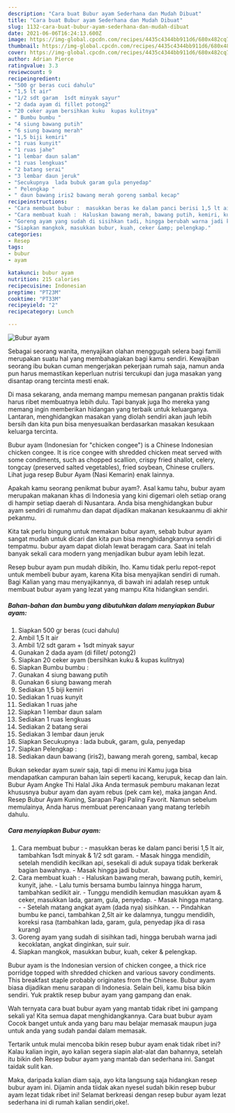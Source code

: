 ```yaml
---
description: "Cara buat Bubur ayam Sederhana dan Mudah Dibuat"
title: "Cara buat Bubur ayam Sederhana dan Mudah Dibuat"
slug: 1132-cara-buat-bubur-ayam-sederhana-dan-mudah-dibuat
date: 2021-06-06T16:24:13.600Z
image: https://img-global.cpcdn.com/recipes/4435c4344bb911d6/680x482cq70/bubur-ayam-foto-resep-utama.jpg
thumbnail: https://img-global.cpcdn.com/recipes/4435c4344bb911d6/680x482cq70/bubur-ayam-foto-resep-utama.jpg
cover: https://img-global.cpcdn.com/recipes/4435c4344bb911d6/680x482cq70/bubur-ayam-foto-resep-utama.jpg
author: Adrian Pierce
ratingvalue: 3.3
reviewcount: 9
recipeingredient:
- "500 gr beras cuci dahulu"
- "1,5 lt air"
- "1/2 sdt garam  1sdt minyak sayur"
- "2 dada ayam di fillet potong2"
- "20 ceker ayam bersihkan kuku  kupas kulitnya"
- " Bumbu bumbu "
- "4 siung bawang putih"
- "6 siung bawang merah"
- "1,5 biji kemiri"
- "1 ruas kunyit"
- "1 ruas jahe"
- "1 lembar daun salam"
- "1 ruas lengkuas"
- "2 batang serai"
- "3 lembar daun jeruk"
- "Secukupnya  lada bubuk garam gula penyedap"
- " Pelengkap "
- " daun bawang iris2 bawang merah goreng sambal kecap"
recipeinstructions:
- "Cara membuat bubur :  masukkan beras ke dalam panci berisi 1,5 lt air, tambahkan 1sdt minyak &amp; 1/2 sdt garam. Masak hingga mendidih, setelah mendidih kecilkan api, sesekali di aduk supaya tidak berkerak bagian bawahnya. Masak hingga jadi bubur."
- "Cara membuat kuah :  Haluskan bawang merah, bawang putih, kemiri, kunyit, jahe. Lalu tumis bersama bumbu lainnya hingga harum, tambahkan sedikit air. Tunggu mendidih kemudian masukkan ayam &amp; ceker, masukkan lada, garam, gula, penyedap. Masak hingga matang.  Setelah matang angkat ayam (dada nya) sisihkan.  Pindahkan bumbu ke panci, tambahkan 2,5lt air ke dalamnya, tunggu mendidih, koreksi rasa (tambahkan lada, garam, gula, penyedap jika di rasa kurang)"
- "Goreng ayam yang sudah di sisihkan tadi, hingga berubah warna jadi kecoklatan, angkat dinginkan, suir suir."
- "Siapkan mangkok, masukkan bubur, kuah, ceker &amp; pelengkap."
categories:
- Resep
tags:
- bubur
- ayam

katakunci: bubur ayam 
nutrition: 215 calories
recipecuisine: Indonesian
preptime: "PT23M"
cooktime: "PT33M"
recipeyield: "2"
recipecategory: Lunch

---
```



![Bubur ayam](https://img-global.cpcdn.com/recipes/4435c4344bb911d6/680x482cq70/bubur-ayam-foto-resep-utama.jpg)

Sebagai seorang wanita, menyajikan olahan menggugah selera bagi famili merupakan suatu hal yang membahagiakan bagi kamu sendiri. Kewajiban seorang ibu bukan cuman mengerjakan pekerjaan rumah saja, namun anda pun harus memastikan keperluan nutrisi tercukupi dan juga masakan yang disantap orang tercinta mesti enak.

Di masa  sekarang, anda memang mampu memesan panganan praktis tidak harus ribet membuatnya lebih dulu. Tapi banyak juga lho mereka yang memang ingin memberikan hidangan yang terbaik untuk keluarganya. Lantaran, menghidangkan masakan yang diolah sendiri akan jauh lebih bersih dan kita pun bisa menyesuaikan berdasarkan masakan kesukaan keluarga tercinta. 

Bubur ayam (Indonesian for &#34;chicken congee&#34;) is a Chinese Indonesian chicken congee. It is rice congee with shredded chicken meat served with some condiments, such as chopped scallion, crispy fried shallot, celery, tongcay (preserved salted vegetables), fried soybean, Chinese crullers. Lihat juga resep Bubur Ayam (Nasi Kemarin) enak lainnya.

Apakah kamu seorang penikmat bubur ayam?. Asal kamu tahu, bubur ayam merupakan makanan khas di Indonesia yang kini digemari oleh setiap orang di hampir setiap daerah di Nusantara. Anda bisa menghidangkan bubur ayam sendiri di rumahmu dan dapat dijadikan makanan kesukaanmu di akhir pekanmu.

Kita tak perlu bingung untuk memakan bubur ayam, sebab bubur ayam sangat mudah untuk dicari dan kita pun bisa menghidangkannya sendiri di tempatmu. bubur ayam dapat diolah lewat beragam cara. Saat ini telah banyak sekali cara modern yang menjadikan bubur ayam lebih lezat.

Resep bubur ayam pun mudah dibikin, lho. Kamu tidak perlu repot-repot untuk membeli bubur ayam, karena Kita bisa menyajikan sendiri di rumah. Bagi Kalian yang mau menyajikannya, di bawah ini adalah resep untuk membuat bubur ayam yang lezat yang mampu Kita hidangkan sendiri.

<!--inarticleads1-->

##### Bahan-bahan dan bumbu yang dibutuhkan dalam menyiapkan Bubur ayam:

1. Siapkan 500 gr beras (cuci dahulu)
1. Ambil 1,5 lt air
1. Ambil 1/2 sdt garam + 1sdt minyak sayur
1. Gunakan 2 dada ayam (di fillet/ potong2)
1. Siapkan 20 ceker ayam (bersihkan kuku &amp; kupas kulitnya)
1. Siapkan  Bumbu bumbu :
1. Gunakan 4 siung bawang putih
1. Gunakan 6 siung bawang merah
1. Sediakan 1,5 biji kemiri
1. Sediakan 1 ruas kunyit
1. Sediakan 1 ruas jahe
1. Siapkan 1 lembar daun salam
1. Sediakan 1 ruas lengkuas
1. Sediakan 2 batang serai
1. Sediakan 3 lembar daun jeruk
1. Siapkan Secukupnya : lada bubuk, garam, gula, penyedap
1. Siapkan  Pelengkap :
1. Sediakan  daun bawang (iris2), bawang merah goreng, sambal, kecap


Bukan sekedar ayam suwir saja, tapi di menu ini Kamu juga bisa mendapatkan campuran bahan lain seperti kacang, kerupuk, kecap dan lain. Bubur Ayam Angke Thi Halal Jika Anda termasuk pemburu makanan lezat khususnya bubur ayam dan ayam rebus (pek cam ke), maka jangan And. Resep Bubur Ayam Kuning, Sarapan Pagi Paling Favorit. Namun sebelum memulainya, Anda harus membuat perencanaan yang matang terlebih dahulu. 

<!--inarticleads2-->

##### Cara menyiapkan Bubur ayam:

1. Cara membuat bubur :  - masukkan beras ke dalam panci berisi 1,5 lt air, tambahkan 1sdt minyak &amp; 1/2 sdt garam. - Masak hingga mendidih, setelah mendidih kecilkan api, sesekali di aduk supaya tidak berkerak bagian bawahnya. - Masak hingga jadi bubur.
1. Cara membuat kuah :  - Haluskan bawang merah, bawang putih, kemiri, kunyit, jahe. - Lalu tumis bersama bumbu lainnya hingga harum, tambahkan sedikit air. - Tunggu mendidih kemudian masukkan ayam &amp; ceker, masukkan lada, garam, gula, penyedap. - Masak hingga matang. -  - Setelah matang angkat ayam (dada nya) sisihkan. -  - Pindahkan bumbu ke panci, tambahkan 2,5lt air ke dalamnya, tunggu mendidih, koreksi rasa (tambahkan lada, garam, gula, penyedap jika di rasa kurang)
1. Goreng ayam yang sudah di sisihkan tadi, hingga berubah warna jadi kecoklatan, angkat dinginkan, suir suir.
1. Siapkan mangkok, masukkan bubur, kuah, ceker &amp; pelengkap.


Bubur ayam is the Indonesian version of chicken congee, a thick rice porridge topped with shredded chicken and various savory condiments. This breakfast staple probably originates from the Chinese. Bubur ayam biasa dijadikan menu sarapan di Indonesia. Selain beli, kamu bisa bikin sendiri. Yuk praktik resep bubur ayam yang gampang dan enak. 

Wah ternyata cara buat bubur ayam yang mantab tidak ribet ini gampang sekali ya! Kita semua dapat menghidangkannya. Cara buat bubur ayam Cocok banget untuk anda yang baru mau belajar memasak maupun juga untuk anda yang sudah pandai dalam memasak.

Tertarik untuk mulai mencoba bikin resep bubur ayam enak tidak ribet ini? Kalau kalian ingin, ayo kalian segera siapin alat-alat dan bahannya, setelah itu bikin deh Resep bubur ayam yang mantab dan sederhana ini. Sangat taidak sulit kan. 

Maka, daripada kalian diam saja, ayo kita langsung saja hidangkan resep bubur ayam ini. Dijamin anda tiidak akan nyesel sudah bikin resep bubur ayam lezat tidak ribet ini! Selamat berkreasi dengan resep bubur ayam lezat sederhana ini di rumah kalian sendiri,oke!.

